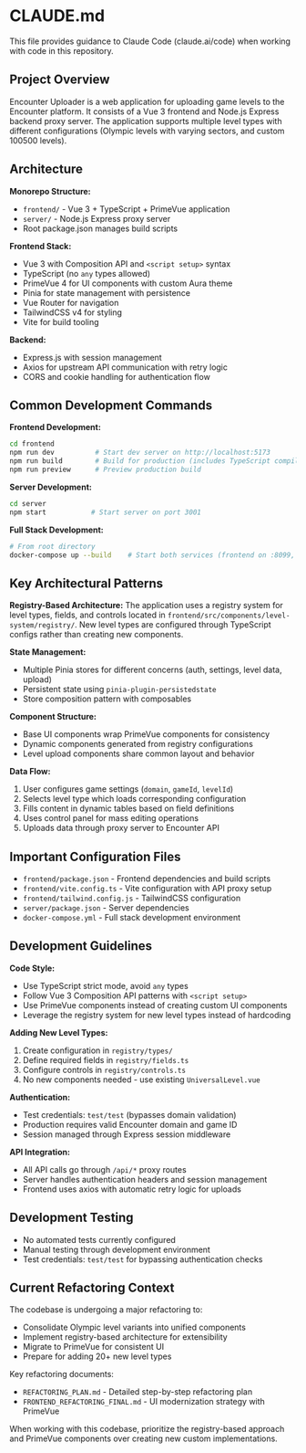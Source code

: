 # CLAUDE.md

This file provides guidance to Claude Code (claude.ai/code) when working with code in this repository.

## Project Overview

Encounter Uploader is a web application for uploading game levels to the Encounter platform. It consists of a Vue 3 frontend and Node.js Express backend proxy server. The application supports multiple level types with different configurations (Olympic levels with varying sectors, and custom 100500 levels).

## Architecture

**Monorepo Structure:**
- `frontend/` - Vue 3 + TypeScript + PrimeVue application
- `server/` - Node.js Express proxy server
- Root package.json manages build scripts

**Frontend Stack:**
- Vue 3 with Composition API and `<script setup>` syntax
- TypeScript (no `any` types allowed)
- PrimeVue 4 for UI components with custom Aura theme
- Pinia for state management with persistence
- Vue Router for navigation
- TailwindCSS v4 for styling
- Vite for build tooling

**Backend:**
- Express.js with session management
- Axios for upstream API communication with retry logic
- CORS and cookie handling for authentication flow

## Common Development Commands

**Frontend Development:**
```bash
cd frontend
npm run dev          # Start dev server on http://localhost:5173
npm run build        # Build for production (includes TypeScript compilation)
npm run preview      # Preview production build
```

**Server Development:**
```bash
cd server
npm start           # Start server on port 3001
```

**Full Stack Development:**
```bash
# From root directory
docker-compose up --build    # Start both services (frontend on :8099, server on :3001)
```

## Key Architectural Patterns

**Registry-Based Architecture:**
The application uses a registry system for level types, fields, and controls located in `frontend/src/components/level-system/registry/`. New level types are configured through TypeScript configs rather than creating new components.

**State Management:**
- Multiple Pinia stores for different concerns (auth, settings, level data, upload)
- Persistent state using `pinia-plugin-persistedstate`
- Store composition pattern with composables

**Component Structure:**
- Base UI components wrap PrimeVue components for consistency
- Dynamic components generated from registry configurations
- Level upload components share common layout and behavior

**Data Flow:**
1. User configures game settings (`domain`, `gameId`, `levelId`)
2. Selects level type which loads corresponding configuration
3. Fills content in dynamic tables based on field definitions
4. Uses control panel for mass editing operations
5. Uploads data through proxy server to Encounter API

## Important Configuration Files

- `frontend/package.json` - Frontend dependencies and build scripts
- `frontend/vite.config.ts` - Vite configuration with API proxy setup
- `frontend/tailwind.config.js` - TailwindCSS configuration
- `server/package.json` - Server dependencies
- `docker-compose.yml` - Full stack development environment

## Development Guidelines

**Code Style:**
- Use TypeScript strict mode, avoid `any` types
- Follow Vue 3 Composition API patterns with `<script setup>`
- Use PrimeVue components instead of creating custom UI components
- Leverage the registry system for new level types instead of hardcoding

**Adding New Level Types:**
1. Create configuration in `registry/types/`
2. Define required fields in `registry/fields.ts`
3. Configure controls in `registry/controls.ts`
4. No new components needed - use existing `UniversalLevel.vue`

**Authentication:**
- Test credentials: `test/test` (bypasses domain validation)
- Production requires valid Encounter domain and game ID
- Session managed through Express session middleware

**API Integration:**
- All API calls go through `/api/*` proxy routes
- Server handles authentication headers and session management
- Frontend uses axios with automatic retry logic for uploads

## Development Testing

- No automated tests currently configured
- Manual testing through development environment
- Test credentials: `test/test` for bypassing authentication checks

## Current Refactoring Context

The codebase is undergoing a major refactoring to:
- Consolidate Olympic level variants into unified components
- Implement registry-based architecture for extensibility
- Migrate to PrimeVue for consistent UI
- Prepare for adding 20+ new level types

Key refactoring documents:
- `REFACTORING_PLAN.md` - Detailed step-by-step refactoring plan
- `FRONTEND_REFACTORING_FINAL.md` - UI modernization strategy with PrimeVue

When working with this codebase, prioritize the registry-based approach and PrimeVue components over creating new custom implementations.